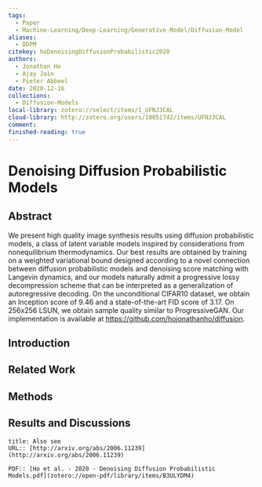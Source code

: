 ```yaml
---  
tags:  
  - Paper  
  - Machine-Learning/Deep-Learning/Generative-Model/Diffusion-Model  
aliases:  
  - DDPM  
citekey: hoDenoisingDiffusionProbabilistic2020  
authors:  
  - Jonathan Ho  
  - Ajay Jain  
  - Pieter Abbeel  
date: 2020-12-16  
collections:  
  - Diffusion-Models  
local-library: zotero://select/items/1_UFNJ3CAL  
cloud-library: http://zotero.org/users/10051742/items/UFNJ3CAL  
comment:   
finished-reading: true  
---  
```

  
  
# Denoising Diffusion Probabilistic Models  
  
## Abstract  
  
We present high quality image synthesis results using diffusion probabilistic models, a class of latent variable models inspired by considerations from nonequilibrium thermodynamics. Our best results are obtained by training on a weighted variational bound designed according to a novel connection between diffusion probabilistic models and denoising score matching with Langevin dynamics, and our models naturally admit a progressive lossy decompression scheme that can be interpreted as a generalization of autoregressive decoding. On the unconditional CIFAR10 dataset, we obtain an Inception score of 9.46 and a state-of-the-art FID score of 3.17. On 256x256 LSUN, we obtain sample quality similar to ProgressiveGAN. Our implementation is available at https://github.com/hojonathanho/diffusion.  
  
  
## Introduction  
  
## Related Work  
  
## Methods  
  
## Results and Discussions  
  
```ad-seealso  
title: Also see  
URL:: [http://arxiv.org/abs/2006.11239](http://arxiv.org/abs/2006.11239)  
  
PDF:: [Ho et al. - 2020 - Denoising Diffusion Probabilistic Models.pdf](zotero://open-pdf/library/items/B3ULYDM4)  
```